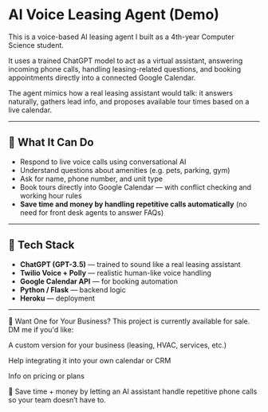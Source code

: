 # AI Voice Leasing Agent (Demo)

This is a voice-based AI leasing agent I built as a 4th-year Computer Science student.

It uses a trained ChatGPT model to act as a virtual assistant, answering incoming phone calls, handling leasing-related questions, and booking appointments 
directly into a connected Google Calendar.

The agent mimics how a real leasing assistant would talk: it answers naturally, gathers lead info, and proposes available tour times based on a live calendar.

---

## 🔧 What It Can Do

- Respond to live voice calls using conversational AI
- Understand questions about amenities (e.g. pets, parking, gym)
- Ask for name, phone number, and unit type
- Book tours directly into Google Calendar — with conflict checking and working hour rules
- **Save time and money by handling repetitive calls automatically** (no need for front desk agents to answer FAQs)

---

## 🧠 Tech Stack

- **ChatGPT (GPT-3.5)** — trained to sound like a real leasing assistant
- **Twilio Voice + Polly** — realistic human-like voice handling
- **Google Calendar API** — for booking automation
- **Python / Flask** — backend logic
- **Heroku** — deployment

---
💬 Want One for Your Business?
This project is currently available for sale.
DM me if you'd like:

A custom version for your business (leasing, HVAC, services, etc.)

Help integrating it into your own calendar or CRM

Info on pricing or plans

🧠 Save time + money by letting an AI assistant handle repetitive phone calls so your team doesn’t have to.
